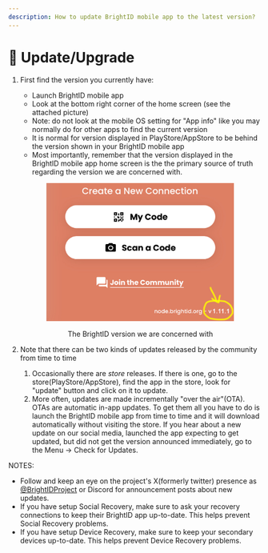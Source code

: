 ```yaml
---
description: How to update BrightID mobile app to the latest version?
---
```


# 🔁 Update/Upgrade

1.  First find the version you currently have:

    * Launch BrightID mobile app
    * Look at the bottom right corner of the home screen (see the attached picture)
    * Note: do not look at the mobile OS setting for "App info" like you may normally do for other apps to find the current version
    * It is normal for version displayed in PlayStore/AppStore to be behind the version shown in your BrightID mobile app
    * Most importantly, remember that the version displayed in the BrightID mobile app home screen is the the primary source of truth regarding the version we are concerned with.



    <div align="center">

    <figure><img src="../.gitbook/assets/IMG_B62DF5773B6D-1 (1).jpeg" alt="" width="375"><figcaption><p>The BrightID version we are concerned with</p></figcaption></figure>

    </div>
2. Note that there can be two kinds of updates released by the community from time to time
   1. Occasionally there are _store_ releases. If there is one, go to the store(PlayStore/AppStore), find the app in the store, look for "update" button and click on it to update.
   2. More often, updates are made incrementally "over the air"(OTA). OTAs are automatic in-app updates. To get them all you have to do is launch the BrightID mobile app from time to time and it will download automatically without visiting the store. If you hear about a new update on our social media, launched the app expecting to get updated, but did not get the version announced immediately, go to the Menu -> Check for Updates.

NOTES:

* Follow and keep an eye on the project's X(formerly twitter) presence as [@BrightIDProject](https://twitter.com/BrightIDProject) or Discord for announcement posts about new updates.
* If you have setup Social Recovery, make sure to ask your recovery connections to keep their BrightID app up-to-date. This helps prevent Social Recovery problems.
* If you have setup Device Recovery, make sure to keep your secondary devices up-to-date. This helps prevent Device Recovery problems.
